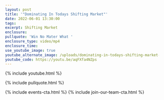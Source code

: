 ```yaml
---
layout: post
title: '"Dominating In Todays Shifting Market"'
date: 2022-06-01 13:30:00
tags:
excerpt: Shifting Market
enclosure:
pullquote: 'Win No Mater What '
enclosure_type: video/mp4
enclosure_time:
use_youtube_image: true
youtube_alternate_image: /uploads/dominating-in-todays-shifting-market-2.jpg
youtube_code: https://youtu.be/aqFXfa4NZps
---
```

{% include youtube.html %}

{% include pullquote.html %}

{% include events-cta.html %} {% include join-our-team-cta.html %}

